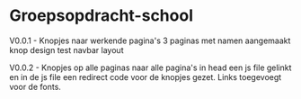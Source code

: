 # Groepsopdracht-school
V0.0.1 -
Knopjes naar werkende pagina's
3 paginas met namen aangemaakt
knop design test
navbar layout

V0.0.2 -
Knopjes op alle paginas naar alle pagina's
in head een js file gelinkt en in de js file een redirect code voor de knopjes gezet.
Links toegevoegt voor de fonts.
